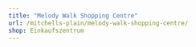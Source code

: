 ```yaml
---
title: "Melody Walk Shopping Centre"
url: /mitchells-plain/melody-walk-shopping-centre/
shop: Einkaufszentrum
---
```

